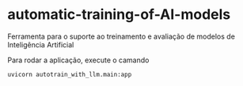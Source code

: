 # automatic-training-of-AI-models
Ferramenta para o suporte ao treinamento e avaliação de modelos de Inteligência Artificial

Para rodar a aplicação, execute o camando
```
uvicorn autotrain_with_llm.main:app
```